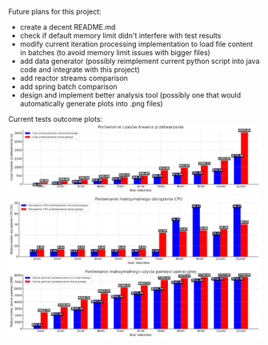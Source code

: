 Future plans for this project:
- create a decent README.md
- check if default memory limit didn't interfere with test results
- modify current iteration processing implementation to load file content in batches (to avoid memory limit issues with
  bigger files)
- add data generator (possibly reimplement current python script into java code and integrate with this project)
- add reactor streams comparison
- add spring batch comparison
- design and implement better analysis tool (possibly one that would automatically generate plots into .png files)

Current tests outcome plots:
![](.\doc\wykres_czasy.png)
![](.\doc\wykres_cpu.png)
![](.\doc\wykres_ram.png)